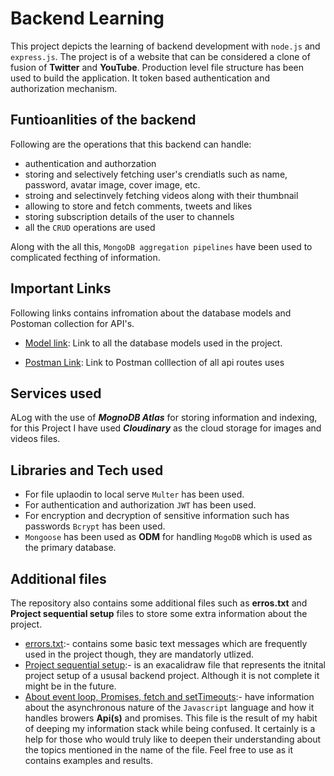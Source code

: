 # Backend Learning

This project depicts the learning of backend development with `node.js` and `express.js`. The project is of a website that can be considered a clone of fusion of **Twitter** and **YouTube**. Production level file structure has been used to build the application. It token based authentication and authorization mechanism. 

## Funtioanlities of the backend

Following are the operations that this backend can handle:

- authentication and authorzation
- storing and selectively fetching user's crendiatls such as name, password, avatar image, cover image, etc.
- stroing and selectinvely fetching videos along with their thumbnail
- allowing to store and fetch comments, tweets and likes
- storing subscription details of the user to channels
- all the `CRUD` operations are used

Along with the all this, `MongoDB aggregation pipelines` have been used to complicated fecthing of information.


## Important Links

Following links contains infromation about the database models and Postoman collection for API's.

- [Model link](https://app.eraser.io/workspace/NFrpaiJlSMDtCEKzUpZx?origin=share): Link to all the database models used in the project.

- [Postman Link](https://www.postman.com/research-cosmologist-27616395/workspace/public-workspace-by-mali/collection/26858721-8c46e6a9-a1e9-4a3c-9d66-2fc11b11dcd2?action=share&source=copy-link&creator=26858721): Link to Postman colllection of all api routes uses

## Services used

ALog with the use of ***MognoDB Atlas*** for storing information and indexing, for this Project I have used ***Cloudinary*** as the cloud storage for images and videos files.


## Libraries and Tech used

- For file uplaodin to local serve `Multer` has been used.
- For authentication and authorization `JWT` has been used.
- For encryption and decryption of sensitive information such has passwords `Bcrypt` has been used.
- `Mongoose` has been used as **ODM** for handling `MogoDB` which is used as the primary database.

## Additional files

The repository also contains some additional files such as **erros.txt** and **Project sequential setup** files to store some extra information about the project.

- [errors.txt](./errors.txt):- contains some basic text messages which are frequently used in the project though, they are mandatorly utlized.
- [Project sequential setup](./Project%20sequential%20setup.excalidraw):- is an exacalidraw file that represents the itnital project setup of a ususal backend project. Although it is not complete it might be in the future.
- [About event loop, Promises, fetch and setTimeouts](./About%20event%20loop,%20Promises,%20fetch%20and%20setTimeouts.excalidraw):- have information about the asynchronous nature of the `Javascript` language and how it handles browers **Api(s)**
and promises. This file is the result of my habit of deeping my information stack while being confused. It certainly is a help for those who would truly like to deepen their understanding about the topics mentioned in the name of the file. Feel free to use as it contains examples and results.
